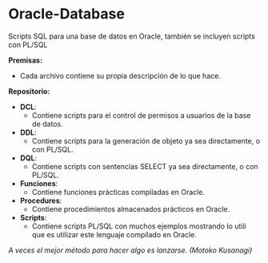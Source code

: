 # Oracle-Database
Scripts SQL para una base de datos en Oracle, también se incluyen scripts con PL/SQL

**Premisas:**
* Cada archivo contiene su propia descripción de lo que hace.

**Repositorio:**
* **DCL**:
  * Contiene scripts para el control de permisos a usuarios de la base de datos.
* **DDL**: 
  * Contiene scripts para la generación de objeto ya sea directamente, o con PL/SQL.
* **DQL**:
  * Contiene scripts con sentencias SELECT ya sea directamente, o con PL/SQL.
* **Funciones**:
  * Contiene funciones prácticas compiladas en Oracle.
* **Procedures**:
  * Contiene procedimientos almacenados prácticos en Oracle.
* **Scripts**:
  * Contiene scripts PL/SQL con muchos ejemplos mostrando lo utili que es utilizar este lenguaje compilado en Oracle.
  
_A veces el mejor método para hacer algo es lanzarse. (Motoko Kusanagi)_
